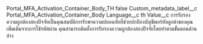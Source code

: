 <?xml version="1.0" encoding="UTF-8"?>
<CustomMetadata xmlns="http://soap.sforce.com/2006/04/metadata" xmlns:xsi="http://www.w3.org/2001/XMLSchema-instance" xmlns:xsd="http://www.w3.org/2001/XMLSchema">
    <label>Portal_MFA_Activation_Container_Body_TH</label>
    <protected>false</protected>
    <values>
        <field>Custom_metadata_label__c</field>
        <value xsi:type="xsd:string">Portal_MFA_Activation_Container_Body</value>
    </values>
    <values>
        <field>Language__c</field>
        <value xsi:type="xsd:string">th</value>
    </values>
    <values>
        <field>Value__c</field>
        <value xsi:type="xsd:string">การรับรองความถูกต้องสองปัจจัยเป็นคุณสมบัติการรักษาความปลอดภัยที่ช่วยปกป้องบัญชีพอร์ทัลลูกค้าของคุณ เพิ่มเติมจากการใช้รหัสผ่าน คุณสามารถติดตั้งการรับรองความถูกต้องสองปัจจัยโดยทำตามขั้นตอนด้านล่าง</value>
    </values>
</CustomMetadata>
